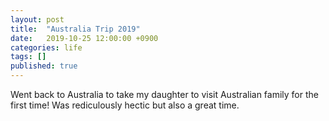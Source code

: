 ```yaml
---
layout: post
title:  "Australia Trip 2019"
date:   2019-10-25 12:00:00 +0900
categories: life
tags: []
published: true
---
```


Went back to Australia to take my daughter to visit Australian family for the first time! Was rediculously hectic but also a great time.